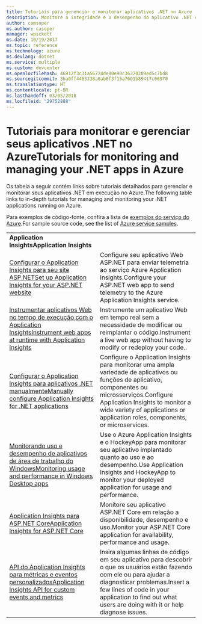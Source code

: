 ```yaml
---
title: Tutoriais para gerenciar e monitorar aplicativos .NET no Azure
description: Monitore a integridade e o desempenho do aplicativo .NET em execução no Azure e instrumente a telemetria para salvar informações sobre como as pessoas usam o seu aplicativo.
author: camsoper
ms.author: casoper
manager: wpickett
ms.date: 10/19/2017
ms.topic: reference
ms.technology: azure
ms.devlang: dotnet
ms.service: multiple
ms.custom: devcenter
ms.openlocfilehash: 46912f3c31a56724de90e90c36370209ed5c7bd8
ms.sourcegitcommit: 3ba0ff4463338a0ab0f3f15a7601b89417c06970
ms.translationtype: HT
ms.contentlocale: pt-BR
ms.lasthandoff: 03/05/2018
ms.locfileid: "29752888"
---
```

# <a name="tutorials-for-monitoring-and-managing-your-net-apps-in-azure"></a><span data-ttu-id="141a3-103">Tutoriais para monitorar e gerenciar seus aplicativos .NET no Azure</span><span class="sxs-lookup"><span data-stu-id="141a3-103">Tutorials for monitoring and managing your .NET apps in Azure</span></span>

<span data-ttu-id="141a3-104">Os tabela a seguir contém links sobre tutoriais detalhados para gerenciar e monitorar seus aplicativos .NET em execução no Azure.</span><span class="sxs-lookup"><span data-stu-id="141a3-104">The following table links to in-depth tutorials for managing and monitoring your .NET applications running on Azure.</span></span> 

<span data-ttu-id="141a3-105">Para exemplos de código-fonte, confira a lista de [exemplos do serviço do Azure](https://azure.microsoft.com/resources/samples/?platform=dotnet).</span><span class="sxs-lookup"><span data-stu-id="141a3-105">For sample source code, see the list of [Azure service samples](https://azure.microsoft.com/resources/samples/?platform=dotnet).</span></span>

| | |
|---|---|
| <span data-ttu-id="141a3-106">**Application Insights**</span><span class="sxs-lookup"><span data-stu-id="141a3-106">**Application Insights**</span></span> ||
| <span data-ttu-id="141a3-107">[Configurar o Application Insights para seu site ASP.NET][1]</span><span class="sxs-lookup"><span data-stu-id="141a3-107">[Set up Application Insights for your ASP.NET website][1]</span></span> | <span data-ttu-id="141a3-108">Configure seu aplicativo Web ASP.NET para enviar telemetria ao serviço Azure Application Insights.</span><span class="sxs-lookup"><span data-stu-id="141a3-108">Configure your ASP.NET web app to send telemetry to the Azure Application Insights service.</span></span> | 
| <span data-ttu-id="141a3-109">[Instrumentar aplicativos Web no tempo de execução com o Application Insights][2]</span><span class="sxs-lookup"><span data-stu-id="141a3-109">[Instrument web apps at runtime with Application Insights][2]</span></span> | <span data-ttu-id="141a3-110">Instrumente um aplicativo Web em tempo real sem a necessidade de modificar ou reimplantar o código.</span><span class="sxs-lookup"><span data-stu-id="141a3-110">Instrument a live web app without having to modify or redeploy your code..</span></span> | 
| <span data-ttu-id="141a3-111">[Configurar o Application Insights para aplicativos .NET manualmente][3]</span><span class="sxs-lookup"><span data-stu-id="141a3-111">[Manually configure Application Insights for .NET applications][3]</span></span> | <span data-ttu-id="141a3-112">Configure o Application Insights para monitorar uma ampla variedade de aplicativos ou funções de aplicativo, componentes ou microsserviços.</span><span class="sxs-lookup"><span data-stu-id="141a3-112">Configure Application Insights to monitor a wide variety of applications or application roles, components, or microservices.</span></span> | 
| <span data-ttu-id="141a3-113">[Monitorando uso e desempenho de aplicativos de área de trabalho do Windows][4]</span><span class="sxs-lookup"><span data-stu-id="141a3-113">[Monitoring usage and performance in Windows Desktop apps][4]</span></span> | <span data-ttu-id="141a3-114">Use o Azure Application Insights e o HockeyApp para monitorar seu aplicativo implantado quanto ao uso e ao desempenho.</span><span class="sxs-lookup"><span data-stu-id="141a3-114">Use Application Insights and HockeyApp to monitor your deployed application for usage and performance.</span></span> | 
| <span data-ttu-id="141a3-115">[Application Insights para ASP.NET Core][5]</span><span class="sxs-lookup"><span data-stu-id="141a3-115">[Application Insights for ASP.NET Core][5]</span></span> | <span data-ttu-id="141a3-116">Monitore seu aplicativo ASP.NET Core em relação a disponibilidade, desempenho e uso.</span><span class="sxs-lookup"><span data-stu-id="141a3-116">Monitor your ASP.NET Core application for availability, performance and usage.</span></span> | 
| <span data-ttu-id="141a3-117">[API do Application Insights para métricas e eventos personalizados][6]</span><span class="sxs-lookup"><span data-stu-id="141a3-117">[Application Insights API for custom events and metrics][6]</span></span> | <span data-ttu-id="141a3-118">Insira algumas linhas de código em seu aplicativo para descobrir o que os usuários estão fazendo com ele ou para ajudar a diagnosticar problemas.</span><span class="sxs-lookup"><span data-stu-id="141a3-118">Insert a few lines of code in your application to find out what users are doing with it or help diagnose issues.</span></span> | 


[1]: /azure/application-insights/app-insights-asp-net
[2]: /azure/application-insights/app-insights-monitor-performance-live-website-now
[3]: /azure/application-insights/app-insights-windows-services
[4]: /azure/application-insights/app-insights-windows-desktop
[5]: /azure/application-insights/app-insights-asp-net-core
[6]: /azure/application-insights/app-insights-api-custom-events-metrics
